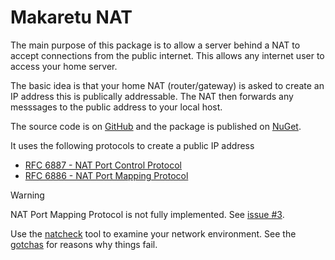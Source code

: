 # Makaretu NAT

The main purpose of this package is to allow a server behind a NAT to accept connections from the public internet.
This allows any internet user to access your home server.

The basic idea is that your home NAT (router/gateway) is asked to create an IP address
this is publically addressable.  The NAT then forwards any messsages to the public address
to your local host.

The source code is on [GitHub](https://github.com/richardschneider/net-nat) and the 
package is published on [NuGet](https://www.nuget.org/packages/Makaretu.Nat). 


It uses the following protocols to create a public IP address

- [RFC 6887 - NAT Port Control Protocol](https://tools.ietf.org/html/rfc6887)
- [RFC 6886 - NAT Port Mapping Protocol](https://tools.ietf.org/html/rfc6886)

> [!WARNING]
>  NAT Port Mapping Protocol is not fully implemented.  See [issue #3](https://github.com/richardschneider/net-nat/issues/3).

Use the [natcheck](natcheck.md) tool to examine your network environment. See the [gotchas]()
for reasons why things fail.